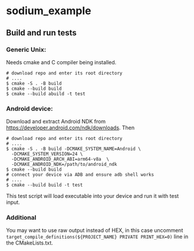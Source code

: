 # sodium_example

## Build and run tests
### Generic Unix:
Needs cmake and C compiler being installed.
```shell
# download repo and enter its root directory
# ....
$ cmake -S . -B build
$ cmake --build build
$ cmake --build abuild -t test
```

### Android device:
Download and extract Android NDK from https://developer.android.com/ndk/downloads.
Then
```shell
# download repo and enter its root directory
# ....
$ cmake -S . -B build -DCMAKE_SYSTEM_NAME=Android \
  -DCMAKE_SYSTEM_VERSION=24 \
  -DCMAKE_ANDROID_ARCH_ABI=arm64-v8a  \
  -DCMAKE_ANDROID_NDK=/path/to/android_ndk
$ cmake --build build
# connect your device via ADB and ensure adb shell works
# ....
$ cmake --build build -t test
```
This test script will load executable into your device and run it with test input.

### Additional
You may want to use raw output instead of HEX, in this case uncomment `target_compile_definitions(${PROJECT_NAME} PRIVATE PRINT_HEX=0)` line in the CMakeLists.txt.